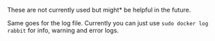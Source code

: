 These are not currently used but might* be helpful in the future.

Same goes for the log file. Currently you can just use `sudo docker log rabbit` for info, warning and error logs.